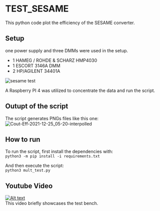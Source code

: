 # TEST_SESAME
This python code plot the efficiency of the SESAME converter.

## Setup
one power supply and three DMMs were used in the setup.

 - 1 HAMEG / ROHDE & SCHARZ HMP4030
 - 1 ESCORT 3146A DMM
 - 2 HP/AGILENT 34401A

![sesame test](https://user-images.githubusercontent.com/1360703/191019980-da6eb1cb-6837-425a-bdff-fdbdba81e3f3.png)

A Raspberry PI 4 was utilized to concentrate the data and run the script.

## Outupt of the script
The script generates PNGs files like this one: \
![Cout-Eff-2021-12-25_05-20-interpolled](https://user-images.githubusercontent.com/1360703/191021179-31c387e9-8165-4717-8735-22893d57a047.png)

## How to run
To run the script, first install the dependencies with: \
```python3 -m pip install -i requirements.txt```

And then execute the script: \
```python3 mult_test.py```

## Youtube Video 
[![Alt text](https://img.youtube.com/vi/wNqoPtnReCA/0.jpg)](https://www.youtube.com/watch?v=wNqoPtnReCA) \
This video briefly showcases the test bench.
